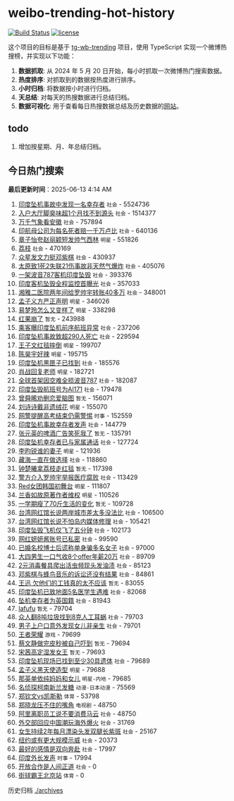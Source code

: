 # weibo-trending-hot-history

[![Build Status](https://github.com/lxw15337674/weibo-trending-hot-history/actions/workflows/nodejs.yml/badge.svg)](https://github.com/lxw15337674/weibo-trending-hot-history/actions)
[![license](https://img.shields.io/github/license/lxw15337674/weibo-trending-hot-history)](https://github.com/lxw15337674/weibo-trending-hot-history/blob/master/LICENSE)


这个项目的目标是基于 [tg-wb-trending](https://github.com/xiadd/tg-wb-trending) 项目，使用 TypeScript 实现一个微博热搜榜，并实现以下功能：

1. **数据抓取**: 从 2024 年 5 月 20 日开始，每小时抓取一次微博热门搜索数据。
2. **热度排序**: 对抓取到的数据按热度进行排序。
3. **小时归档**: 将数据按小时进行归档。
4. **天总结**: 对每天的热搜数据进行总结归档。
5. **数据可视化**: 用于查看每日热搜数据总结及历史数据的[网站](https://weibo-trending-hot-history.vercel.app/)。

## todo

1. 增加按星期、月、年总结归档。



## 今日热门搜索










































































































































































































































































































































































































































































































































































































































































































































































































































































































































































































































































































































































































































































































































































































































































































































































































































































































































































































































































































































































































































































































































































































































































































































































































































































































































































































































































































































































































































































































































































































































































































































































































































































































































































































































































































































































































































































































































































































































































































































































































































































































































































































































































































































































































































































































































































































































































































































































































































































































































































































































































































































































































































































































































































































































































































































































































































































































































































































































































































































































































































































































































































































































































































































































































































































































































































































































































































































































































































































































































































































































































































































































































































































































































































































































































































































































































































































































































































































































































































































































































































































































































































































































































































































































































































































































































































































































































































































































































































































































































































































































































































<!-- BEGIN -->

**最后更新时间**：2025-06-13 4:14 AM
1. [印度坠机事故中发现一名幸存者](https://m.weibo.cn/search?containerid=100103type%3D1%26t%3D10%26q%3D%23%E5%8D%B0%E5%BA%A6%E5%9D%A0%E6%9C%BA%E4%BA%8B%E6%95%85%E4%B8%AD%E5%8F%91%E7%8E%B0%E4%B8%80%E5%90%8D%E5%B9%B8%E5%AD%98%E8%80%85%23&stream_entry_id=31&isnewpage=1&extparam=seat%3D1%26realpos%3D1%26stream_entry_id%3D31%26lcate%3D5001%26filter_type%3Drealtimehot%26band_rank%3D1%26c_type%3D31%26pos%3D0%26flag%3D4%26cate%3D5001%26q%3D%2523%25E5%258D%25B0%25E5%25BA%25A6%25E5%259D%25A0%25E6%259C%25BA%25E4%25BA%258B%25E6%2595%2585%25E4%25B8%25AD%25E5%258F%2591%25E7%258E%25B0%25E4%25B8%2580%25E5%2590%258D%25E5%25B9%25B8%25E5%25AD%2598%25E8%2580%2585%2523%26dgr%3D0%26display_time%3D1749746157%26pre_seqid%3D17497461577770054806) `社会` - 5524736
2. [入户大厅脚臭味超1个月找不到源头](https://m.weibo.cn/search?containerid=100103type%3D1%26t%3D10%26q%3D%23%E5%85%A5%E6%88%B7%E5%A4%A7%E5%8E%85%E8%84%9A%E8%87%AD%E5%91%B3%E8%B6%851%E4%B8%AA%E6%9C%88%E6%89%BE%E4%B8%8D%E5%88%B0%E6%BA%90%E5%A4%B4%23&stream_entry_id=31&isnewpage=1&extparam=seat%3D1%26realpos%3D2%26stream_entry_id%3D31%26lcate%3D5001%26filter_type%3Drealtimehot%26band_rank%3D2%26c_type%3D31%26pos%3D1%26flag%3D1%26cate%3D5001%26q%3D%2523%25E5%2585%25A5%25E6%2588%25B7%25E5%25A4%25A7%25E5%258E%2585%25E8%2584%259A%25E8%2587%25AD%25E5%2591%25B3%25E8%25B6%25851%25E4%25B8%25AA%25E6%259C%2588%25E6%2589%25BE%25E4%25B8%258D%25E5%2588%25B0%25E6%25BA%2590%25E5%25A4%25B4%2523%26dgr%3D0%26display_time%3D1749746157%26pre_seqid%3D17497461577770054806) `社会` - 1514377
3. [万千气象看安徽](https://m.weibo.cn/search?containerid=100103type%3D1%26t%3D10%26q%3D%23%E4%B8%87%E5%8D%83%E6%B0%94%E8%B1%A1%E7%9C%8B%E5%AE%89%E5%BE%BD%23&stream_entry_id=31&isnewpage=1&extparam=seat%3D1%26realpos%3D3%26stream_entry_id%3D31%26lcate%3D5001%26filter_type%3Drealtimehot%26band_rank%3D3%26c_type%3D31%26pos%3D2%26flag%3D0%26cate%3D5001%26q%3D%2523%25E4%25B8%2587%25E5%258D%2583%25E6%25B0%2594%25E8%25B1%25A1%25E7%259C%258B%25E5%25AE%2589%25E5%25BE%25BD%2523%26dgr%3D0%26display_time%3D1749746157%26pre_seqid%3D17497461577770054806) `社会` - 757894
4. [印航母公司为每名死者赔一千万卢比](https://m.weibo.cn/search?containerid=100103type%3D1%26t%3D10%26q%3D%23%E5%8D%B0%E8%88%AA%E6%AF%8D%E5%85%AC%E5%8F%B8%E4%B8%BA%E6%AF%8F%E5%90%8D%E6%AD%BB%E8%80%85%E8%B5%94%E4%B8%80%E5%8D%83%E4%B8%87%E5%8D%A2%E6%AF%94%23&stream_entry_id=31&isnewpage=1&extparam=seat%3D1%26realpos%3D4%26stream_entry_id%3D31%26lcate%3D5001%26filter_type%3Drealtimehot%26band_rank%3D4%26c_type%3D31%26pos%3D4%26flag%3D1%26cate%3D5001%26q%3D%2523%25E5%258D%25B0%25E8%2588%25AA%25E6%25AF%258D%25E5%2585%25AC%25E5%258F%25B8%25E4%25B8%25BA%25E6%25AF%258F%25E5%2590%258D%25E6%25AD%25BB%25E8%2580%2585%25E8%25B5%2594%25E4%25B8%2580%25E5%258D%2583%25E4%25B8%2587%25E5%258D%25A2%25E6%25AF%2594%2523%26dgr%3D0%26display_time%3D1749746157%26pre_seqid%3D17497461577770054806) `社会` - 640136
5. [章子怡夸赵丽颖短发帅气西林](https://m.weibo.cn/search?containerid=100103type%3D1%26t%3D10%26q%3D%23%E7%AB%A0%E5%AD%90%E6%80%A1%E5%A4%B8%E8%B5%B5%E4%B8%BD%E9%A2%96%E7%9F%AD%E5%8F%91%E5%B8%85%E6%B0%94%E8%A5%BF%E6%9E%97%23&stream_entry_id=31&isnewpage=1&extparam=seat%3D1%26realpos%3D5%26stream_entry_id%3D31%26lcate%3D5001%26filter_type%3Drealtimehot%26band_rank%3D5%26c_type%3D31%26pos%3D5%26flag%3D1%26cate%3D5001%26q%3D%2523%25E7%25AB%25A0%25E5%25AD%2590%25E6%2580%25A1%25E5%25A4%25B8%25E8%25B5%25B5%25E4%25B8%25BD%25E9%25A2%2596%25E7%259F%25AD%25E5%258F%2591%25E5%25B8%2585%25E6%25B0%2594%25E8%25A5%25BF%25E6%259E%2597%2523%26dgr%3D0%26display_time%3D1749746157%26pre_seqid%3D17497461577770054806) `明星` - 551826
6. [荔枝](https://m.weibo.cn/search?containerid=100103type%3D1%26t%3D10%26q%3D%E8%8D%94%E6%9E%9D&stream_entry_id=31&isnewpage=1&extparam=seat%3D1%26realpos%3D6%26stream_entry_id%3D31%26lcate%3D5001%26filter_type%3Drealtimehot%26band_rank%3D6%26c_type%3D31%26pos%3D6%26flag%3D16%26cate%3D5001%26q%3D%25E8%258D%2594%25E6%259E%259D%26dgr%3D0%26display_time%3D1749746157%26pre_seqid%3D17497461577770054806) `社会` - 470169
7. [众星发文力挺邓紫棋](https://m.weibo.cn/search?containerid=100103type%3D1%26t%3D10%26q%3D%23%E4%BC%97%E6%98%9F%E5%8F%91%E6%96%87%E5%8A%9B%E6%8C%BA%E9%82%93%E7%B4%AB%E6%A3%8B%23&stream_entry_id=31&isnewpage=1&extparam=seat%3D1%26realpos%3D7%26stream_entry_id%3D31%26lcate%3D5001%26filter_type%3Drealtimehot%26band_rank%3D7%26c_type%3D31%26pos%3D7%26flag%3D16%26cate%3D5001%26q%3D%2523%25E4%25BC%2597%25E6%2598%259F%25E5%258F%2591%25E6%2596%2587%25E5%258A%259B%25E6%258C%25BA%25E9%2582%2593%25E7%25B4%25AB%25E6%25A3%258B%2523%26dgr%3D0%26display_time%3D1749746157%26pre_seqid%3D17497461577770054806) `社会` - 430937
8. [太原致1死2失联21伤事故非天然气爆炸](https://m.weibo.cn/search?containerid=100103type%3D1%26t%3D10%26q%3D%23%E5%A4%AA%E5%8E%9F%E8%87%B41%E6%AD%BB2%E5%A4%B1%E8%81%9421%E4%BC%A4%E4%BA%8B%E6%95%85%E9%9D%9E%E5%A4%A9%E7%84%B6%E6%B0%94%E7%88%86%E7%82%B8%23&stream_entry_id=31&isnewpage=1&extparam=seat%3D1%26realpos%3D8%26stream_entry_id%3D31%26lcate%3D5001%26filter_type%3Drealtimehot%26band_rank%3D8%26c_type%3D31%26pos%3D8%26flag%3D1%26cate%3D5001%26q%3D%2523%25E5%25A4%25AA%25E5%258E%259F%25E8%2587%25B41%25E6%25AD%25BB2%25E5%25A4%25B1%25E8%2581%259421%25E4%25BC%25A4%25E4%25BA%258B%25E6%2595%2585%25E9%259D%259E%25E5%25A4%25A9%25E7%2584%25B6%25E6%25B0%2594%25E7%2588%2586%25E7%2582%25B8%2523%26dgr%3D0%26display_time%3D1749746157%26pre_seqid%3D17497461577770054806) `社会` - 405076
9. [一架波音787客机印度坠毁](https://m.weibo.cn/search?containerid=100103type%3D1%26t%3D10%26q%3D%23%E4%B8%80%E6%9E%B6%E6%B3%A2%E9%9F%B3787%E5%AE%A2%E6%9C%BA%E5%8D%B0%E5%BA%A6%E5%9D%A0%E6%AF%81%23&stream_entry_id=31&isnewpage=1&extparam=seat%3D1%26realpos%3D9%26stream_entry_id%3D31%26lcate%3D5001%26filter_type%3Drealtimehot%26band_rank%3D9%26c_type%3D31%26pos%3D9%26flag%3D16%26cate%3D5001%26q%3D%2523%25E4%25B8%2580%25E6%259E%25B6%25E6%25B3%25A2%25E9%259F%25B3787%25E5%25AE%25A2%25E6%259C%25BA%25E5%258D%25B0%25E5%25BA%25A6%25E5%259D%25A0%25E6%25AF%2581%2523%26dgr%3D0%26display_time%3D1749746157%26pre_seqid%3D17497461577770054806) `社会` - 393376
10. [印度客机坠毁全程监控首曝光](https://m.weibo.cn/search?containerid=100103type%3D1%26t%3D10%26q%3D%23%E5%8D%B0%E5%BA%A6%E5%AE%A2%E6%9C%BA%E5%9D%A0%E6%AF%81%E5%85%A8%E7%A8%8B%E7%9B%91%E6%8E%A7%E9%A6%96%E6%9B%9D%E5%85%89%23&stream_entry_id=31&isnewpage=1&extparam=seat%3D1%26realpos%3D10%26stream_entry_id%3D31%26lcate%3D5001%26filter_type%3Drealtimehot%26band_rank%3D10%26c_type%3D31%26pos%3D10%26flag%3D1%26cate%3D5001%26q%3D%2523%25E5%258D%25B0%25E5%25BA%25A6%25E5%25AE%25A2%25E6%259C%25BA%25E5%259D%25A0%25E6%25AF%2581%25E5%2585%25A8%25E7%25A8%258B%25E7%259B%2591%25E6%258E%25A7%25E9%25A6%2596%25E6%259B%259D%25E5%2585%2589%2523%26dgr%3D0%26display_time%3D1749746157%26pre_seqid%3D17497461577770054806) `社会` - 357033
11. [湘雅二医院两年间给罗帅宇转账40多万](https://m.weibo.cn/search?containerid=100103type%3D1%26t%3D10%26q%3D%23%E6%B9%98%E9%9B%85%E4%BA%8C%E5%8C%BB%E9%99%A2%E4%B8%A4%E5%B9%B4%E9%97%B4%E7%BB%99%E7%BD%97%E5%B8%85%E5%AE%87%E8%BD%AC%E8%B4%A640%E5%A4%9A%E4%B8%87%23&stream_entry_id=31&isnewpage=1&extparam=seat%3D1%26realpos%3D11%26stream_entry_id%3D31%26lcate%3D5001%26filter_type%3Drealtimehot%26band_rank%3D11%26c_type%3D31%26pos%3D11%26flag%3D2%26cate%3D5001%26q%3D%2523%25E6%25B9%2598%25E9%259B%2585%25E4%25BA%258C%25E5%258C%25BB%25E9%2599%25A2%25E4%25B8%25A4%25E5%25B9%25B4%25E9%2597%25B4%25E7%25BB%2599%25E7%25BD%2597%25E5%25B8%2585%25E5%25AE%2587%25E8%25BD%25AC%25E8%25B4%25A640%25E5%25A4%259A%25E4%25B8%2587%2523%26dgr%3D0%26display_time%3D1749746157%26pre_seqid%3D17497461577770054806) `社会` - 348001
12. [孟子义方严正声明](https://m.weibo.cn/search?containerid=100103type%3D1%26t%3D10%26q%3D%23%E5%AD%9F%E5%AD%90%E4%B9%89%E6%96%B9%E4%B8%A5%E6%AD%A3%E5%A3%B0%E6%98%8E%23&stream_entry_id=31&isnewpage=1&extparam=seat%3D1%26realpos%3D12%26stream_entry_id%3D31%26lcate%3D5001%26filter_type%3Drealtimehot%26band_rank%3D12%26c_type%3D31%26pos%3D12%26flag%3D1%26cate%3D5001%26q%3D%2523%25E5%25AD%259F%25E5%25AD%2590%25E4%25B9%2589%25E6%2596%25B9%25E4%25B8%25A5%25E6%25AD%25A3%25E5%25A3%25B0%25E6%2598%258E%2523%26dgr%3D0%26display_time%3D1749746157%26pre_seqid%3D17497461577770054806) `明星` - 346026
13. [易梦玲怎么又变样了](https://m.weibo.cn/search?containerid=100103type%3D1%26t%3D10%26q%3D%23%E6%98%93%E6%A2%A6%E7%8E%B2%E6%80%8E%E4%B9%88%E5%8F%88%E5%8F%98%E6%A0%B7%E4%BA%86%23&stream_entry_id=31&isnewpage=1&extparam=seat%3D1%26realpos%3D13%26stream_entry_id%3D31%26lcate%3D5001%26filter_type%3Drealtimehot%26band_rank%3D13%26c_type%3D31%26pos%3D13%26flag%3D2%26cate%3D5001%26q%3D%2523%25E6%2598%2593%25E6%25A2%25A6%25E7%258E%25B2%25E6%2580%258E%25E4%25B9%2588%25E5%258F%2588%25E5%258F%2598%25E6%25A0%25B7%25E4%25BA%2586%2523%26dgr%3D0%26display_time%3D1749746157%26pre_seqid%3D17497461577770054806) `明星` - 338298
14. [红果崩了](https://m.weibo.cn/search?containerid=100103type%3D1%26t%3D10%26q%3D%E7%BA%A2%E6%9E%9C%E5%B4%A9%E4%BA%86&stream_entry_id=31&isnewpage=1&extparam=seat%3D1%26realpos%3D14%26stream_entry_id%3D31%26lcate%3D5001%26filter_type%3Drealtimehot%26band_rank%3D14%26c_type%3D31%26pos%3D14%26flag%3D0%26cate%3D5001%26q%3D%25E7%25BA%25A2%25E6%259E%259C%25E5%25B4%25A9%25E4%25BA%2586%26dgr%3D0%26display_time%3D1749746157%26pre_seqid%3D17497461577770054806) `暂无` - 243988
15. [乘客曝印度坠机前序航班异常](https://m.weibo.cn/search?containerid=100103type%3D1%26t%3D10%26q%3D%23%E4%B9%98%E5%AE%A2%E6%9B%9D%E5%8D%B0%E5%BA%A6%E5%9D%A0%E6%9C%BA%E5%89%8D%E5%BA%8F%E8%88%AA%E7%8F%AD%E5%BC%82%E5%B8%B8%23&stream_entry_id=31&isnewpage=1&extparam=seat%3D1%26realpos%3D15%26stream_entry_id%3D31%26lcate%3D5001%26filter_type%3Drealtimehot%26band_rank%3D15%26c_type%3D31%26pos%3D15%26flag%3D1%26cate%3D5001%26q%3D%2523%25E4%25B9%2598%25E5%25AE%25A2%25E6%259B%259D%25E5%258D%25B0%25E5%25BA%25A6%25E5%259D%25A0%25E6%259C%25BA%25E5%2589%258D%25E5%25BA%258F%25E8%2588%25AA%25E7%258F%25AD%25E5%25BC%2582%25E5%25B8%25B8%2523%26dgr%3D0%26display_time%3D1749746157%26pre_seqid%3D17497461577770054806) `社会` - 237206
16. [印度坠机事故致超290人死亡](https://m.weibo.cn/search?containerid=100103type%3D1%26t%3D10%26q%3D%23%E5%8D%B0%E5%BA%A6%E5%9D%A0%E6%9C%BA%E4%BA%8B%E6%95%85%E8%87%B4%E8%B6%85290%E4%BA%BA%E6%AD%BB%E4%BA%A1%23&stream_entry_id=31&isnewpage=1&extparam=seat%3D1%26realpos%3D16%26stream_entry_id%3D31%26lcate%3D5001%26filter_type%3Drealtimehot%26band_rank%3D16%26c_type%3D31%26pos%3D16%26flag%3D1%26cate%3D5001%26q%3D%2523%25E5%258D%25B0%25E5%25BA%25A6%25E5%259D%25A0%25E6%259C%25BA%25E4%25BA%258B%25E6%2595%2585%25E8%2587%25B4%25E8%25B6%2585290%25E4%25BA%25BA%25E6%25AD%25BB%25E4%25BA%25A1%2523%26dgr%3D0%26display_time%3D1749746157%26pre_seqid%3D17497461577770054806) `社会` - 229594
17. [王子文红毯摔倒](https://m.weibo.cn/search?containerid=100103type%3D1%26t%3D10%26q%3D%23%E7%8E%8B%E5%AD%90%E6%96%87%E7%BA%A2%E6%AF%AF%E6%91%94%E5%80%92%23&stream_entry_id=31&isnewpage=1&extparam=seat%3D1%26realpos%3D17%26stream_entry_id%3D31%26lcate%3D5001%26filter_type%3Drealtimehot%26band_rank%3D17%26c_type%3D31%26pos%3D17%26flag%3D2%26cate%3D5001%26q%3D%2523%25E7%258E%258B%25E5%25AD%2590%25E6%2596%2587%25E7%25BA%25A2%25E6%25AF%25AF%25E6%2591%2594%25E5%2580%2592%2523%26dgr%3D0%26display_time%3D1749746157%26pre_seqid%3D17497461577770054806) `明星` - 199707
18. [陈昊宇好辣](https://m.weibo.cn/search?containerid=100103type%3D1%26t%3D10%26q%3D%23%E9%99%88%E6%98%8A%E5%AE%87%E5%A5%BD%E8%BE%A3%23&stream_entry_id=31&isnewpage=1&extparam=seat%3D1%26realpos%3D18%26stream_entry_id%3D31%26lcate%3D5001%26filter_type%3Drealtimehot%26band_rank%3D18%26c_type%3D31%26pos%3D18%26flag%3D0%26cate%3D5001%26q%3D%2523%25E9%2599%2588%25E6%2598%258A%25E5%25AE%2587%25E5%25A5%25BD%25E8%25BE%25A3%2523%26dgr%3D0%26display_time%3D1749746157%26pre_seqid%3D17497461577770054806) `明星` - 195715
19. [印度坠机黑匣子已找到](https://m.weibo.cn/search?containerid=100103type%3D1%26t%3D10%26q%3D%23%E5%8D%B0%E5%BA%A6%E5%9D%A0%E6%9C%BA%E9%BB%91%E5%8C%A3%E5%AD%90%E5%B7%B2%E6%89%BE%E5%88%B0%23&stream_entry_id=31&isnewpage=1&extparam=seat%3D1%26dgr%3D0%26pos%3D9%26realpos%3D10%26lcate%3D5001%26filter_type%3Drealtimehot%26cate%3D5001%26c_type%3D31%26band_rank%3D10%26stream_entry_id%3D31%26flag%3D1%26q%3D%2523%25E5%258D%25B0%25E5%25BA%25A6%25E5%259D%25A0%25E6%259C%25BA%25E9%25BB%2591%25E5%258C%25A3%25E5%25AD%2590%25E5%25B7%25B2%25E6%2589%25BE%25E5%2588%25B0%2523%26display_time%3D1749749189%26pre_seqid%3D174974918958800579117) `社会` - 185576
20. [肖战回复老师](https://m.weibo.cn/search?containerid=100103type%3D1%26t%3D10%26q%3D%23%E8%82%96%E6%88%98%E5%9B%9E%E5%A4%8D%E8%80%81%E5%B8%88%23&stream_entry_id=31&isnewpage=1&extparam=seat%3D1%26realpos%3D19%26stream_entry_id%3D31%26lcate%3D5001%26filter_type%3Drealtimehot%26band_rank%3D19%26c_type%3D31%26pos%3D19%26flag%3D0%26cate%3D5001%26q%3D%2523%25E8%2582%2596%25E6%2588%2598%25E5%259B%259E%25E5%25A4%258D%25E8%2580%2581%25E5%25B8%2588%2523%26dgr%3D0%26display_time%3D1749746157%26pre_seqid%3D17497461577770054806) `明星` - 182721
21. [全球首架因空难全损波音787](https://m.weibo.cn/search?containerid=100103type%3D1%26t%3D10%26q%3D%23%E5%85%A8%E7%90%83%E9%A6%96%E6%9E%B6%E5%9B%A0%E7%A9%BA%E9%9A%BE%E5%85%A8%E6%8D%9F%E6%B3%A2%E9%9F%B3787%23&stream_entry_id=31&isnewpage=1&extparam=seat%3D1%26realpos%3D20%26stream_entry_id%3D31%26lcate%3D5001%26filter_type%3Drealtimehot%26band_rank%3D20%26c_type%3D31%26pos%3D20%26flag%3D0%26cate%3D5001%26q%3D%2523%25E5%2585%25A8%25E7%2590%2583%25E9%25A6%2596%25E6%259E%25B6%25E5%259B%25A0%25E7%25A9%25BA%25E9%259A%25BE%25E5%2585%25A8%25E6%258D%259F%25E6%25B3%25A2%25E9%259F%25B3787%2523%26dgr%3D0%26display_time%3D1749746157%26pre_seqid%3D17497461577770054806) `社会` - 182087
22. [印度坠毁航班号为AI171](https://m.weibo.cn/search?containerid=100103type%3D1%26t%3D10%26q%3D%23%E5%8D%B0%E5%BA%A6%E5%9D%A0%E6%AF%81%E8%88%AA%E7%8F%AD%E5%8F%B7%E4%B8%BAAI171%23&stream_entry_id=31&isnewpage=1&extparam=seat%3D1%26realpos%3D21%26stream_entry_id%3D31%26lcate%3D5001%26filter_type%3Drealtimehot%26band_rank%3D21%26c_type%3D31%26pos%3D21%26flag%3D0%26cate%3D5001%26q%3D%2523%25E5%258D%25B0%25E5%25BA%25A6%25E5%259D%25A0%25E6%25AF%2581%25E8%2588%25AA%25E7%258F%25AD%25E5%258F%25B7%25E4%25B8%25BAAI171%2523%26dgr%3D0%26display_time%3D1749746157%26pre_seqid%3D17497461577770054806) `社会` - 179478
23. [曾舜晞劝删恋爱脑图](https://m.weibo.cn/search?containerid=100103type%3D1%26t%3D10%26q%3D%E6%9B%BE%E8%88%9C%E6%99%9E%E5%8A%9D%E5%88%A0%E6%81%8B%E7%88%B1%E8%84%91%E5%9B%BE&stream_entry_id=31&isnewpage=1&extparam=seat%3D1%26realpos%3D22%26stream_entry_id%3D31%26lcate%3D5001%26filter_type%3Drealtimehot%26band_rank%3D22%26c_type%3D31%26pos%3D22%26flag%3D0%26cate%3D5001%26q%3D%25E6%259B%25BE%25E8%2588%259C%25E6%2599%259E%25E5%258A%259D%25E5%2588%25A0%25E6%2581%258B%25E7%2588%25B1%25E8%2584%2591%25E5%259B%25BE%26dgr%3D0%26display_time%3D1749746157%26pre_seqid%3D17497461577770054806) `暂无` - 156071
24. [刘诗诗戴非遗绒花](https://m.weibo.cn/search?containerid=100103type%3D1%26t%3D10%26q%3D%23%E5%88%98%E8%AF%97%E8%AF%97%E6%88%B4%E9%9D%9E%E9%81%97%E7%BB%92%E8%8A%B1%23&stream_entry_id=31&isnewpage=1&extparam=seat%3D1%26realpos%3D23%26stream_entry_id%3D31%26lcate%3D5001%26filter_type%3Drealtimehot%26band_rank%3D23%26c_type%3D31%26pos%3D23%26flag%3D1%26cate%3D5001%26q%3D%2523%25E5%2588%2598%25E8%25AF%2597%25E8%25AF%2597%25E6%2588%25B4%25E9%259D%259E%25E9%2581%2597%25E7%25BB%2592%25E8%258A%25B1%2523%26dgr%3D0%26display_time%3D1749746157%26pre_seqid%3D17497461577770054806) `明星` - 155070
25. [网警提醒高考结束仍需警惕](https://m.weibo.cn/search?containerid=100103type%3D1%26t%3D10%26q%3D%23%E7%BD%91%E8%AD%A6%E6%8F%90%E9%86%92%E9%AB%98%E8%80%83%E7%BB%93%E6%9D%9F%E4%BB%8D%E9%9C%80%E8%AD%A6%E6%83%95%23&stream_entry_id=31&isnewpage=1&extparam=seat%3D1%26flag%3D0%26cate%3D5001%26stream_entry_id%3D31%26lcate%3D5001%26pos%3D2%26q%3D%2523%25E7%25BD%2591%25E8%25AD%25A6%25E6%258F%2590%25E9%2586%2592%25E9%25AB%2598%25E8%2580%2583%25E7%25BB%2593%25E6%259D%259F%25E4%25BB%258D%25E9%259C%2580%25E8%25AD%25A6%25E6%2583%2595%2523%26band_rank%3D3%26dgr%3D0%26realpos%3D3%26c_type%3D31%26filter_type%3Drealtimehot%26display_time%3D1749759247%26pre_seqid%3D17497592470190054725) `时事` - 152559
26. [印度坠机事故幸存者发声](https://m.weibo.cn/search?containerid=100103type%3D1%26t%3D10%26q%3D%23%E5%8D%B0%E5%BA%A6%E5%9D%A0%E6%9C%BA%E4%BA%8B%E6%95%85%E5%B9%B8%E5%AD%98%E8%80%85%E5%8F%91%E5%A3%B0%23&stream_entry_id=31&isnewpage=1&extparam=seat%3D1%26flag%3D2%26cate%3D5001%26stream_entry_id%3D31%26lcate%3D5001%26pos%3D4%26q%3D%2523%25E5%258D%25B0%25E5%25BA%25A6%25E5%259D%25A0%25E6%259C%25BA%25E4%25BA%258B%25E6%2595%2585%25E5%25B9%25B8%25E5%25AD%2598%25E8%2580%2585%25E5%258F%2591%25E5%25A3%25B0%2523%26band_rank%3D4%26dgr%3D0%26realpos%3D4%26c_type%3D31%26filter_type%3Drealtimehot%26display_time%3D1749759247%26pre_seqid%3D17497592470190054725) `社会` - 144779
27. [张元英的啤酒广告笑死我了](https://m.weibo.cn/search?containerid=100103type%3D1%26t%3D10%26q%3D%E5%BC%A0%E5%85%83%E8%8B%B1%E7%9A%84%E5%95%A4%E9%85%92%E5%B9%BF%E5%91%8A%E7%AC%91%E6%AD%BB%E6%88%91%E4%BA%86&stream_entry_id=31&isnewpage=1&extparam=seat%3D1%26realpos%3D24%26stream_entry_id%3D31%26lcate%3D5001%26filter_type%3Drealtimehot%26band_rank%3D24%26c_type%3D31%26pos%3D24%26flag%3D1%26cate%3D5001%26q%3D%25E5%25BC%25A0%25E5%2585%2583%25E8%258B%25B1%25E7%259A%2584%25E5%2595%25A4%25E9%2585%2592%25E5%25B9%25BF%25E5%2591%258A%25E7%25AC%2591%25E6%25AD%25BB%25E6%2588%2591%25E4%25BA%2586%26dgr%3D0%26display_time%3D1749746157%26pre_seqid%3D17497461577770054806) `暂无` - 135791
28. [印度坠机幸存者已与家属通话](https://m.weibo.cn/search?containerid=100103type%3D1%26t%3D10%26q%3D%23%E5%8D%B0%E5%BA%A6%E5%9D%A0%E6%9C%BA%E5%B9%B8%E5%AD%98%E8%80%85%E5%B7%B2%E4%B8%8E%E5%AE%B6%E5%B1%9E%E9%80%9A%E8%AF%9D%23&stream_entry_id=31&isnewpage=1&extparam=seat%3D1%26realpos%3D25%26stream_entry_id%3D31%26lcate%3D5001%26filter_type%3Drealtimehot%26band_rank%3D25%26c_type%3D31%26pos%3D25%26flag%3D1%26cate%3D5001%26q%3D%2523%25E5%258D%25B0%25E5%25BA%25A6%25E5%259D%25A0%25E6%259C%25BA%25E5%25B9%25B8%25E5%25AD%2598%25E8%2580%2585%25E5%25B7%25B2%25E4%25B8%258E%25E5%25AE%25B6%25E5%25B1%259E%25E9%2580%259A%25E8%25AF%259D%2523%26dgr%3D0%26display_time%3D1749746157%26pre_seqid%3D17497461577770054806) `社会` - 127724
29. [李昀锐谁的妻子](https://m.weibo.cn/search?containerid=100103type%3D1%26t%3D10%26q%3D%23%E6%9D%8E%E6%98%80%E9%94%90%E8%B0%81%E7%9A%84%E5%A6%BB%E5%AD%90%23&stream_entry_id=31&isnewpage=1&extparam=seat%3D1%26realpos%3D35%26stream_entry_id%3D31%26lcate%3D5001%26filter_type%3Drealtimehot%26band_rank%3D35%26c_type%3D31%26pos%3D35%26flag%3D1%26cate%3D5001%26q%3D%2523%25E6%259D%258E%25E6%2598%2580%25E9%2594%2590%25E8%25B0%2581%25E7%259A%2584%25E5%25A6%25BB%25E5%25AD%2590%2523%26dgr%3D0%26display_time%3D1749746157%26pre_seqid%3D17497461577770054806) `明星` - 121936
30. [藏海一直在做选择](https://m.weibo.cn/search?containerid=100103type%3D1%26t%3D10%26q%3D%23%E8%97%8F%E6%B5%B7%E4%B8%80%E7%9B%B4%E5%9C%A8%E5%81%9A%E9%80%89%E6%8B%A9%23&stream_entry_id=31&isnewpage=1&extparam=seat%3D1%26realpos%3D26%26stream_entry_id%3D31%26lcate%3D5001%26filter_type%3Drealtimehot%26band_rank%3D26%26c_type%3D31%26pos%3D26%26flag%3D0%26cate%3D5001%26q%3D%2523%25E8%2597%258F%25E6%25B5%25B7%25E4%25B8%2580%25E7%259B%25B4%25E5%259C%25A8%25E5%2581%259A%25E9%2580%2589%25E6%258B%25A9%2523%26dgr%3D0%26display_time%3D1749746157%26pre_seqid%3D17497461577770054806) `社会` - 118860
31. [钟楚曦拿荔枝走红毯](https://m.weibo.cn/search?containerid=100103type%3D1%26t%3D10%26q%3D%23%E9%92%9F%E6%A5%9A%E6%9B%A6%E6%8B%BF%E8%8D%94%E6%9E%9D%E8%B5%B0%E7%BA%A2%E6%AF%AF%23&stream_entry_id=31&isnewpage=1&extparam=seat%3D1%26realpos%3D27%26stream_entry_id%3D31%26lcate%3D5001%26filter_type%3Drealtimehot%26band_rank%3D27%26c_type%3D31%26pos%3D27%26flag%3D1%26cate%3D5001%26q%3D%2523%25E9%2592%259F%25E6%25A5%259A%25E6%259B%25A6%25E6%258B%25BF%25E8%258D%2594%25E6%259E%259D%25E8%25B5%25B0%25E7%25BA%25A2%25E6%25AF%25AF%2523%26dgr%3D0%26display_time%3D1749746157%26pre_seqid%3D17497461577770054806) `暂无` - 117398
32. [警方介入罗帅宇举报医疗腐败](https://m.weibo.cn/search?containerid=100103type%3D1%26t%3D10%26q%3D%23%E8%AD%A6%E6%96%B9%E4%BB%8B%E5%85%A5%E7%BD%97%E5%B8%85%E5%AE%87%E4%B8%BE%E6%8A%A5%E5%8C%BB%E7%96%97%E8%85%90%E8%B4%A5%23&stream_entry_id=31&isnewpage=1&extparam=seat%3D1%26realpos%3D28%26stream_entry_id%3D31%26lcate%3D5001%26filter_type%3Drealtimehot%26band_rank%3D28%26c_type%3D31%26pos%3D28%26flag%3D0%26cate%3D5001%26q%3D%2523%25E8%25AD%25A6%25E6%2596%25B9%25E4%25BB%258B%25E5%2585%25A5%25E7%25BD%2597%25E5%25B8%2585%25E5%25AE%2587%25E4%25B8%25BE%25E6%258A%25A5%25E5%258C%25BB%25E7%2596%2597%25E8%2585%2590%25E8%25B4%25A5%2523%26dgr%3D0%26display_time%3D1749746157%26pre_seqid%3D17497461577770054806) `社会` - 113429
33. [Red女团韩国初舞台](https://m.weibo.cn/search?containerid=100103type%3D1%26t%3D10%26q%3D%23Red%E5%A5%B3%E5%9B%A2%E9%9F%A9%E5%9B%BD%E5%88%9D%E8%88%9E%E5%8F%B0%23&stream_entry_id=31&isnewpage=1&extparam=seat%3D1%26realpos%3D29%26stream_entry_id%3D31%26lcate%3D5001%26filter_type%3Drealtimehot%26band_rank%3D29%26c_type%3D31%26pos%3D29%26flag%3D1%26cate%3D5001%26q%3D%2523Red%25E5%25A5%25B3%25E5%259B%25A2%25E9%259F%25A9%25E5%259B%25BD%25E5%2588%259D%25E8%2588%259E%25E5%258F%25B0%2523%26dgr%3D0%26display_time%3D1749746157%26pre_seqid%3D17497461577770054806) `明星` - 111807
34. [兰香如故原著作者维权](https://m.weibo.cn/search?containerid=100103type%3D1%26t%3D10%26q%3D%23%E5%85%B0%E9%A6%99%E5%A6%82%E6%95%85%E5%8E%9F%E8%91%97%E4%BD%9C%E8%80%85%E7%BB%B4%E6%9D%83%23&stream_entry_id=31&isnewpage=1&extparam=seat%3D1%26dgr%3D0%26pos%3D17%26realpos%3D18%26lcate%3D5001%26filter_type%3Drealtimehot%26cate%3D5001%26c_type%3D31%26band_rank%3D18%26stream_entry_id%3D31%26flag%3D1%26q%3D%2523%25E5%2585%25B0%25E9%25A6%2599%25E5%25A6%2582%25E6%2595%2585%25E5%258E%259F%25E8%2591%2597%25E4%25BD%259C%25E8%2580%2585%25E7%25BB%25B4%25E6%259D%2583%2523%26display_time%3D1749749189%26pre_seqid%3D174974918958800579117) `明星` - 110526
35. [一学期瘦了70斤生活的变化](https://m.weibo.cn/search?containerid=100103type%3D1%26t%3D10%26q%3D%E4%B8%80%E5%AD%A6%E6%9C%9F%E7%98%A6%E4%BA%8670%E6%96%A4%E7%94%9F%E6%B4%BB%E7%9A%84%E5%8F%98%E5%8C%96&stream_entry_id=31&isnewpage=1&extparam=seat%3D1%26realpos%3D30%26stream_entry_id%3D31%26lcate%3D5001%26filter_type%3Drealtimehot%26band_rank%3D30%26c_type%3D31%26pos%3D30%26flag%3D0%26cate%3D5001%26q%3D%25E4%25B8%2580%25E5%25AD%25A6%25E6%259C%259F%25E7%2598%25A6%25E4%25BA%258670%25E6%2596%25A4%25E7%2594%259F%25E6%25B4%25BB%25E7%259A%2584%25E5%258F%2598%25E5%258C%2596%26dgr%3D0%26display_time%3D1749746157%26pre_seqid%3D17497461577770054806) `暂无` - 109728
36. [台湾网红馆长说两岸城市差太多没法比](https://m.weibo.cn/search?containerid=100103type%3D1%26t%3D10%26q%3D%23%E5%8F%B0%E6%B9%BE%E7%BD%91%E7%BA%A2%E9%A6%86%E9%95%BF%E8%AF%B4%E4%B8%A4%E5%B2%B8%E5%9F%8E%E5%B8%82%E5%B7%AE%E5%A4%AA%E5%A4%9A%E6%B2%A1%E6%B3%95%E6%AF%94%23&stream_entry_id=31&isnewpage=1&extparam=seat%3D1%26realpos%3D31%26stream_entry_id%3D31%26lcate%3D5001%26filter_type%3Drealtimehot%26band_rank%3D31%26c_type%3D31%26pos%3D31%26flag%3D0%26cate%3D5001%26q%3D%2523%25E5%258F%25B0%25E6%25B9%25BE%25E7%25BD%2591%25E7%25BA%25A2%25E9%25A6%2586%25E9%2595%25BF%25E8%25AF%25B4%25E4%25B8%25A4%25E5%25B2%25B8%25E5%259F%258E%25E5%25B8%2582%25E5%25B7%25AE%25E5%25A4%25AA%25E5%25A4%259A%25E6%25B2%25A1%25E6%25B3%2595%25E6%25AF%2594%2523%26dgr%3D0%26display_time%3D1749746157%26pre_seqid%3D17497461577770054806) `社会` - 106500
37. [台湾网红馆长说不怕岛内媒体修理](https://m.weibo.cn/search?containerid=100103type%3D1%26t%3D10%26q%3D%E5%8F%B0%E6%B9%BE%E7%BD%91%E7%BA%A2%E9%A6%86%E9%95%BF%E8%AF%B4%E4%B8%8D%E6%80%95%E5%B2%9B%E5%86%85%E5%AA%92%E4%BD%93%E4%BF%AE%E7%90%86&stream_entry_id=31&isnewpage=1&extparam=seat%3D1%26realpos%3D32%26stream_entry_id%3D31%26lcate%3D5001%26filter_type%3Drealtimehot%26band_rank%3D32%26c_type%3D31%26pos%3D32%26flag%3D0%26cate%3D5001%26q%3D%25E5%258F%25B0%25E6%25B9%25BE%25E7%25BD%2591%25E7%25BA%25A2%25E9%25A6%2586%25E9%2595%25BF%25E8%25AF%25B4%25E4%25B8%258D%25E6%2580%2595%25E5%25B2%259B%25E5%2586%2585%25E5%25AA%2592%25E4%25BD%2593%25E4%25BF%25AE%25E7%2590%2586%26dgr%3D0%26display_time%3D1749746157%26pre_seqid%3D17497461577770054806) `社会` - 105421
38. [印度坠毁飞机仅飞了五分钟](https://m.weibo.cn/search?containerid=100103type%3D1%26t%3D10%26q%3D%23%E5%8D%B0%E5%BA%A6%E5%9D%A0%E6%AF%81%E9%A3%9E%E6%9C%BA%E4%BB%85%E9%A3%9E%E4%BA%86%E4%BA%94%E5%88%86%E9%92%9F%23&stream_entry_id=31&isnewpage=1&extparam=seat%3D1%26realpos%3D33%26stream_entry_id%3D31%26lcate%3D5001%26filter_type%3Drealtimehot%26band_rank%3D33%26c_type%3D31%26pos%3D33%26flag%3D0%26cate%3D5001%26q%3D%2523%25E5%258D%25B0%25E5%25BA%25A6%25E5%259D%25A0%25E6%25AF%2581%25E9%25A3%259E%25E6%259C%25BA%25E4%25BB%2585%25E9%25A3%259E%25E4%25BA%2586%25E4%25BA%2594%25E5%2588%2586%25E9%2592%259F%2523%26dgr%3D0%26display_time%3D1749746157%26pre_seqid%3D17497461577770054806) `社会` - 102173
39. [网红妍妍酱账号已私密](https://m.weibo.cn/search?containerid=100103type%3D1%26t%3D10%26q%3D%23%E7%BD%91%E7%BA%A2%E5%A6%8D%E5%A6%8D%E9%85%B1%E8%B4%A6%E5%8F%B7%E5%B7%B2%E7%A7%81%E5%AF%86%23&stream_entry_id=31&isnewpage=1&extparam=seat%3D1%26dgr%3D0%26pos%3D19%26realpos%3D20%26lcate%3D5001%26filter_type%3Drealtimehot%26cate%3D5001%26c_type%3D31%26band_rank%3D20%26stream_entry_id%3D31%26flag%3D1%26q%3D%2523%25E7%25BD%2591%25E7%25BA%25A2%25E5%25A6%258D%25E5%25A6%258D%25E9%2585%25B1%25E8%25B4%25A6%25E5%258F%25B7%25E5%25B7%25B2%25E7%25A7%2581%25E5%25AF%2586%2523%26display_time%3D1749749189%26pre_seqid%3D174974918958800579117) `社会` - 99590
40. [已婚名校博士后谎称单身骗多名女子](https://m.weibo.cn/search?containerid=100103type%3D1%26t%3D10%26q%3D%23%E5%B7%B2%E5%A9%9A%E5%90%8D%E6%A0%A1%E5%8D%9A%E5%A3%AB%E5%90%8E%E8%B0%8E%E7%A7%B0%E5%8D%95%E8%BA%AB%E9%AA%97%E5%A4%9A%E5%90%8D%E5%A5%B3%E5%AD%90%23&stream_entry_id=31&isnewpage=1&extparam=seat%3D1%26realpos%3D34%26stream_entry_id%3D31%26lcate%3D5001%26filter_type%3Drealtimehot%26band_rank%3D34%26c_type%3D31%26pos%3D34%26flag%3D0%26cate%3D5001%26q%3D%2523%25E5%25B7%25B2%25E5%25A9%259A%25E5%2590%258D%25E6%25A0%25A1%25E5%258D%259A%25E5%25A3%25AB%25E5%2590%258E%25E8%25B0%258E%25E7%25A7%25B0%25E5%258D%2595%25E8%25BA%25AB%25E9%25AA%2597%25E5%25A4%259A%25E5%2590%258D%25E5%25A5%25B3%25E5%25AD%2590%2523%26dgr%3D0%26display_time%3D1749746157%26pre_seqid%3D17497461577770054806) `社会` - 97000
41. [大四男生一口气收8个offer年薪20万](https://m.weibo.cn/search?containerid=100103type%3D1%26t%3D10%26q%3D%23%E5%A4%A7%E5%9B%9B%E7%94%B7%E7%94%9F%E4%B8%80%E5%8F%A3%E6%B0%94%E6%94%B68%E4%B8%AAoffer%E5%B9%B4%E8%96%AA20%E4%B8%87%23&stream_entry_id=31&isnewpage=1&extparam=seat%3D1%26realpos%3D36%26stream_entry_id%3D31%26lcate%3D5001%26filter_type%3Drealtimehot%26band_rank%3D36%26c_type%3D31%26pos%3D36%26flag%3D0%26cate%3D5001%26q%3D%2523%25E5%25A4%25A7%25E5%259B%259B%25E7%2594%25B7%25E7%2594%259F%25E4%25B8%2580%25E5%258F%25A3%25E6%25B0%2594%25E6%2594%25B68%25E4%25B8%25AAoffer%25E5%25B9%25B4%25E8%2596%25AA20%25E4%25B8%2587%2523%26dgr%3D0%26display_time%3D1749746157%26pre_seqid%3D17497461577770054806) `社会` - 89709
42. [2元消毒餐具爬出活虫频现头发油渍](https://m.weibo.cn/search?containerid=100103type%3D1%26t%3D10%26q%3D%232%E5%85%83%E6%B6%88%E6%AF%92%E9%A4%90%E5%85%B7%E7%88%AC%E5%87%BA%E6%B4%BB%E8%99%AB%E9%A2%91%E7%8E%B0%E5%A4%B4%E5%8F%91%E6%B2%B9%E6%B8%8D%23&stream_entry_id=31&isnewpage=1&extparam=seat%3D1%26realpos%3D37%26stream_entry_id%3D31%26lcate%3D5001%26filter_type%3Drealtimehot%26band_rank%3D37%26c_type%3D31%26pos%3D37%26flag%3D1%26cate%3D5001%26q%3D%25232%25E5%2585%2583%25E6%25B6%2588%25E6%25AF%2592%25E9%25A4%2590%25E5%2585%25B7%25E7%2588%25AC%25E5%2587%25BA%25E6%25B4%25BB%25E8%2599%25AB%25E9%25A2%2591%25E7%258E%25B0%25E5%25A4%25B4%25E5%258F%2591%25E6%25B2%25B9%25E6%25B8%258D%2523%26dgr%3D0%26display_time%3D1749746157%26pre_seqid%3D17497461577770054806) `社会` - 85123
43. [邓紫棋与蜂鸟音乐的诉讼还没有结果](https://m.weibo.cn/search?containerid=100103type%3D1%26t%3D10%26q%3D%23%E9%82%93%E7%B4%AB%E6%A3%8B%E4%B8%8E%E8%9C%82%E9%B8%9F%E9%9F%B3%E4%B9%90%E7%9A%84%E8%AF%89%E8%AE%BC%E8%BF%98%E6%B2%A1%E6%9C%89%E7%BB%93%E6%9E%9C%23&stream_entry_id=31&isnewpage=1&extparam=seat%3D1%26realpos%3D38%26stream_entry_id%3D31%26lcate%3D5001%26filter_type%3Drealtimehot%26band_rank%3D38%26c_type%3D31%26pos%3D38%26flag%3D1%26cate%3D5001%26q%3D%2523%25E9%2582%2593%25E7%25B4%25AB%25E6%25A3%258B%25E4%25B8%258E%25E8%259C%2582%25E9%25B8%259F%25E9%259F%25B3%25E4%25B9%2590%25E7%259A%2584%25E8%25AF%2589%25E8%25AE%25BC%25E8%25BF%2598%25E6%25B2%25A1%25E6%259C%2589%25E7%25BB%2593%25E6%259E%259C%2523%26dgr%3D0%26display_time%3D1749746157%26pre_seqid%3D17497461577770054806) `社会` - 84861
44. [王迅 欠他们的工钱真的太不应该](https://m.weibo.cn/search?containerid=100103type%3D1%26t%3D10%26q%3D%E7%8E%8B%E8%BF%85+%E6%AC%A0%E4%BB%96%E4%BB%AC%E7%9A%84%E5%B7%A5%E9%92%B1%E7%9C%9F%E7%9A%84%E5%A4%AA%E4%B8%8D%E5%BA%94%E8%AF%A5&stream_entry_id=31&isnewpage=1&extparam=seat%3D1%26realpos%3D39%26stream_entry_id%3D31%26lcate%3D5001%26filter_type%3Drealtimehot%26band_rank%3D39%26c_type%3D31%26pos%3D39%26flag%3D0%26cate%3D5001%26q%3D%25E7%258E%258B%25E8%25BF%2585%2520%25E6%25AC%25A0%25E4%25BB%2596%25E4%25BB%25AC%25E7%259A%2584%25E5%25B7%25A5%25E9%2592%25B1%25E7%259C%259F%25E7%259A%2584%25E5%25A4%25AA%25E4%25B8%258D%25E5%25BA%2594%25E8%25AF%25A5%26dgr%3D0%26display_time%3D1749746157%26pre_seqid%3D17497461577770054806) `暂无` - 83055
45. [印度坠机已致地面5名医学生遇难](https://m.weibo.cn/search?containerid=100103type%3D1%26t%3D10%26q%3D%23%E5%8D%B0%E5%BA%A6%E5%9D%A0%E6%9C%BA%E5%B7%B2%E8%87%B4%E5%9C%B0%E9%9D%A25%E5%90%8D%E5%8C%BB%E5%AD%A6%E7%94%9F%E9%81%87%E9%9A%BE%23&stream_entry_id=31&isnewpage=1&extparam=seat%3D1%26realpos%3D40%26stream_entry_id%3D31%26lcate%3D5001%26filter_type%3Drealtimehot%26band_rank%3D40%26c_type%3D31%26pos%3D40%26flag%3D0%26cate%3D5001%26q%3D%2523%25E5%258D%25B0%25E5%25BA%25A6%25E5%259D%25A0%25E6%259C%25BA%25E5%25B7%25B2%25E8%2587%25B4%25E5%259C%25B0%25E9%259D%25A25%25E5%2590%258D%25E5%258C%25BB%25E5%25AD%25A6%25E7%2594%259F%25E9%2581%2587%25E9%259A%25BE%2523%26dgr%3D0%26display_time%3D1749746157%26pre_seqid%3D17497461577770054806) `社会` - 82068
46. [坠机幸存者为英国籍](https://m.weibo.cn/search?containerid=100103type%3D1%26t%3D10%26q%3D%23%E5%9D%A0%E6%9C%BA%E5%B9%B8%E5%AD%98%E8%80%85%E4%B8%BA%E8%8B%B1%E5%9B%BD%E7%B1%8D%23&stream_entry_id=31&isnewpage=1&extparam=seat%3D1%26realpos%3D41%26stream_entry_id%3D31%26lcate%3D5001%26filter_type%3Drealtimehot%26band_rank%3D41%26c_type%3D31%26pos%3D41%26flag%3D1%26cate%3D5001%26q%3D%2523%25E5%259D%25A0%25E6%259C%25BA%25E5%25B9%25B8%25E5%25AD%2598%25E8%2580%2585%25E4%25B8%25BA%25E8%258B%25B1%25E5%259B%25BD%25E7%25B1%258D%2523%26dgr%3D0%26display_time%3D1749746157%26pre_seqid%3D17497461577770054806) `社会` - 81943
47. [lafufu](https://m.weibo.cn/search?containerid=100103type%3D1%26t%3D10%26q%3Dlafufu&stream_entry_id=31&isnewpage=1&extparam=seat%3D1%26realpos%3D42%26stream_entry_id%3D31%26lcate%3D5001%26filter_type%3Drealtimehot%26band_rank%3D42%26c_type%3D31%26pos%3D42%26flag%3D0%26cate%3D5001%26q%3Dlafufu%26dgr%3D0%26display_time%3D1749746157%26pre_seqid%3D17497461577770054806) `暂无` - 79704
48. [众人翻8吨垃圾找到8克人工耳蜗](https://m.weibo.cn/search?containerid=100103type%3D1%26t%3D10%26q%3D%23%E4%BC%97%E4%BA%BA%E7%BF%BB8%E5%90%A8%E5%9E%83%E5%9C%BE%E6%89%BE%E5%88%B08%E5%85%8B%E4%BA%BA%E5%B7%A5%E8%80%B3%E8%9C%97%23&stream_entry_id=31&isnewpage=1&extparam=seat%3D1%26realpos%3D43%26stream_entry_id%3D31%26lcate%3D5001%26filter_type%3Drealtimehot%26band_rank%3D43%26c_type%3D31%26pos%3D43%26flag%3D1%26cate%3D5001%26q%3D%2523%25E4%25BC%2597%25E4%25BA%25BA%25E7%25BF%25BB8%25E5%2590%25A8%25E5%259E%2583%25E5%259C%25BE%25E6%2589%25BE%25E5%2588%25B08%25E5%2585%258B%25E4%25BA%25BA%25E5%25B7%25A5%25E8%2580%25B3%25E8%259C%2597%2523%26dgr%3D0%26display_time%3D1749746157%26pre_seqid%3D17497461577770054806) `社会` - 79703
49. [男子上户口意外发现女儿非亲生](https://m.weibo.cn/search?containerid=100103type%3D1%26t%3D10%26q%3D%23%E7%94%B7%E5%AD%90%E4%B8%8A%E6%88%B7%E5%8F%A3%E6%84%8F%E5%A4%96%E5%8F%91%E7%8E%B0%E5%A5%B3%E5%84%BF%E9%9D%9E%E4%BA%B2%E7%94%9F%23&stream_entry_id=31&isnewpage=1&extparam=seat%3D1%26realpos%3D44%26stream_entry_id%3D31%26lcate%3D5001%26filter_type%3Drealtimehot%26band_rank%3D44%26c_type%3D31%26pos%3D44%26flag%3D0%26cate%3D5001%26q%3D%2523%25E7%2594%25B7%25E5%25AD%2590%25E4%25B8%258A%25E6%2588%25B7%25E5%258F%25A3%25E6%2584%258F%25E5%25A4%2596%25E5%258F%2591%25E7%258E%25B0%25E5%25A5%25B3%25E5%2584%25BF%25E9%259D%259E%25E4%25BA%25B2%25E7%2594%259F%2523%26dgr%3D0%26display_time%3D1749746157%26pre_seqid%3D17497461577770054806) `社会` - 79701
50. [王者荣耀](https://m.weibo.cn/search?containerid=100103type%3D1%26t%3D10%26q%3D%E7%8E%8B%E8%80%85%E8%8D%A3%E8%80%80&stream_entry_id=31&isnewpage=1&extparam=seat%3D1%26realpos%3D45%26stream_entry_id%3D31%26lcate%3D5001%26filter_type%3Drealtimehot%26band_rank%3D45%26c_type%3D31%26pos%3D45%26flag%3D0%26cate%3D5001%26q%3D%25E7%258E%258B%25E8%2580%2585%25E8%258D%25A3%25E8%2580%2580%26dgr%3D0%26display_time%3D1749746157%26pre_seqid%3D17497461577770054806) `游戏` - 79699
51. [蔡文静做完皮秒被自己吓到](https://m.weibo.cn/search?containerid=100103type%3D1%26t%3D10%26q%3D%E8%94%A1%E6%96%87%E9%9D%99%E5%81%9A%E5%AE%8C%E7%9A%AE%E7%A7%92%E8%A2%AB%E8%87%AA%E5%B7%B1%E5%90%93%E5%88%B0&stream_entry_id=31&isnewpage=1&extparam=seat%3D1%26realpos%3D46%26stream_entry_id%3D31%26lcate%3D5001%26filter_type%3Drealtimehot%26band_rank%3D46%26c_type%3D31%26pos%3D46%26flag%3D0%26cate%3D5001%26q%3D%25E8%2594%25A1%25E6%2596%2587%25E9%259D%2599%25E5%2581%259A%25E5%25AE%258C%25E7%259A%25AE%25E7%25A7%2592%25E8%25A2%25AB%25E8%2587%25AA%25E5%25B7%25B1%25E5%2590%2593%25E5%2588%25B0%26dgr%3D0%26display_time%3D1749746157%26pre_seqid%3D17497461577770054806) `暂无` - 79694
52. [宋茜高定湿发女王](https://m.weibo.cn/search?containerid=100103type%3D1%26t%3D10%26q%3D%E5%AE%8B%E8%8C%9C%E9%AB%98%E5%AE%9A%E6%B9%BF%E5%8F%91%E5%A5%B3%E7%8E%8B&stream_entry_id=31&isnewpage=1&extparam=seat%3D1%26realpos%3D47%26stream_entry_id%3D31%26lcate%3D5001%26filter_type%3Drealtimehot%26band_rank%3D47%26c_type%3D31%26pos%3D47%26flag%3D0%26cate%3D5001%26q%3D%25E5%25AE%258B%25E8%258C%259C%25E9%25AB%2598%25E5%25AE%259A%25E6%25B9%25BF%25E5%258F%2591%25E5%25A5%25B3%25E7%258E%258B%26dgr%3D0%26display_time%3D1749746157%26pre_seqid%3D17497461577770054806) `暂无` - 79693
53. [印度坠机现场已找到至少30具遗体](https://m.weibo.cn/search?containerid=100103type%3D1%26t%3D10%26q%3D%23%E5%8D%B0%E5%BA%A6%E5%9D%A0%E6%9C%BA%E7%8E%B0%E5%9C%BA%E5%B7%B2%E6%89%BE%E5%88%B0%E8%87%B3%E5%B0%9130%E5%85%B7%E9%81%97%E4%BD%93%23&stream_entry_id=31&isnewpage=1&extparam=seat%3D1%26realpos%3D48%26stream_entry_id%3D31%26lcate%3D5001%26filter_type%3Drealtimehot%26band_rank%3D48%26c_type%3D31%26pos%3D48%26flag%3D0%26cate%3D5001%26q%3D%2523%25E5%258D%25B0%25E5%25BA%25A6%25E5%259D%25A0%25E6%259C%25BA%25E7%258E%25B0%25E5%259C%25BA%25E5%25B7%25B2%25E6%2589%25BE%25E5%2588%25B0%25E8%2587%25B3%25E5%25B0%259130%25E5%2585%25B7%25E9%2581%2597%25E4%25BD%2593%2523%26dgr%3D0%26display_time%3D1749746157%26pre_seqid%3D17497461577770054806) `社会` - 79689
54. [孟子义黑天使造型](https://m.weibo.cn/search?containerid=100103type%3D1%26t%3D10%26q%3D%23%E5%AD%9F%E5%AD%90%E4%B9%89%E9%BB%91%E5%A4%A9%E4%BD%BF%E9%80%A0%E5%9E%8B%23&stream_entry_id=31&isnewpage=1&extparam=seat%3D1%26realpos%3D49%26stream_entry_id%3D31%26lcate%3D5001%26filter_type%3Drealtimehot%26band_rank%3D49%26c_type%3D31%26pos%3D49%26flag%3D0%26cate%3D5001%26q%3D%2523%25E5%25AD%259F%25E5%25AD%2590%25E4%25B9%2589%25E9%25BB%2591%25E5%25A4%25A9%25E4%25BD%25BF%25E9%2580%25A0%25E5%259E%258B%2523%26dgr%3D0%26display_time%3D1749746157%26pre_seqid%3D17497461577770054806) `明星` - 79688
55. [那英单依纯妈妈和女儿](https://m.weibo.cn/search?containerid=100103type%3D1%26t%3D10%26q%3D%E9%82%A3%E8%8B%B1%E5%8D%95%E4%BE%9D%E7%BA%AF%E5%A6%88%E5%A6%88%E5%92%8C%E5%A5%B3%E5%84%BF&stream_entry_id=31&isnewpage=1&extparam=seat%3D1%26realpos%3D50%26stream_entry_id%3D31%26lcate%3D5001%26filter_type%3Drealtimehot%26band_rank%3D50%26c_type%3D31%26pos%3D50%26flag%3D0%26cate%3D5001%26q%3D%25E9%2582%25A3%25E8%258B%25B1%25E5%258D%2595%25E4%25BE%259D%25E7%25BA%25AF%25E5%25A6%2588%25E5%25A6%2588%25E5%2592%258C%25E5%25A5%25B3%25E5%2584%25BF%26dgr%3D0%26display_time%3D1749746157%26pre_seqid%3D17497461577770054806) `明星-内地` - 79685
56. [名侦探柯南新兰发糖](https://m.weibo.cn/search?containerid=100103type%3D1%26t%3D10%26q%3D%E5%90%8D%E4%BE%A6%E6%8E%A2%E6%9F%AF%E5%8D%97%E6%96%B0%E5%85%B0%E5%8F%91%E7%B3%96&stream_entry_id=31&isnewpage=1&extparam=seat%3D1%26dgr%3D0%26pos%3D26%26realpos%3D27%26lcate%3D5001%26filter_type%3Drealtimehot%26cate%3D5001%26c_type%3D31%26band_rank%3D27%26stream_entry_id%3D31%26flag%3D1%26q%3D%25E5%2590%258D%25E4%25BE%25A6%25E6%258E%25A2%25E6%259F%25AF%25E5%258D%2597%25E6%2596%25B0%25E5%2585%25B0%25E5%258F%2591%25E7%25B3%2596%26display_time%3D1749749189%26pre_seqid%3D174974918958800579117) `动漫-日本动漫` - 75569
57. [郑钦文vs凯斯勒](https://m.weibo.cn/search?containerid=100103type%3D1%26t%3D10%26q%3D%23%E9%83%91%E9%92%A6%E6%96%87vs%E5%87%AF%E6%96%AF%E5%8B%92%23&stream_entry_id=31&isnewpage=1&extparam=seat%3D1%26flag%3D0%26cate%3D5001%26stream_entry_id%3D31%26lcate%3D5001%26pos%3D8%26q%3D%2523%25E9%2583%2591%25E9%2592%25A6%25E6%2596%2587vs%25E5%2587%25AF%25E6%2596%25AF%25E5%258B%2592%2523%26band_rank%3D8%26dgr%3D0%26realpos%3D8%26c_type%3D31%26filter_type%3Drealtimehot%26display_time%3D1749759247%26pre_seqid%3D17497592470190054725) `体育` - 53798
58. [郑晓龙压不住的嘴角](https://m.weibo.cn/search?containerid=100103type%3D1%26t%3D10%26q%3D%23%E9%83%91%E6%99%93%E9%BE%99%E5%8E%8B%E4%B8%8D%E4%BD%8F%E7%9A%84%E5%98%B4%E8%A7%92%23&stream_entry_id=31&isnewpage=1&extparam=seat%3D1%26dgr%3D0%26pos%3D44%26realpos%3D45%26lcate%3D5001%26filter_type%3Drealtimehot%26cate%3D5001%26c_type%3D31%26band_rank%3D45%26stream_entry_id%3D31%26flag%3D1%26q%3D%2523%25E9%2583%2591%25E6%2599%2593%25E9%25BE%2599%25E5%258E%258B%25E4%25B8%258D%25E4%25BD%258F%25E7%259A%2584%25E5%2598%25B4%25E8%25A7%2592%2523%26display_time%3D1749749189%26pre_seqid%3D174974918958800579117) `电视剧` - 48750
59. [阿里离职员工说不要消费马云](https://m.weibo.cn/search?containerid=100103type%3D1%26t%3D10%26q%3D%23%E9%98%BF%E9%87%8C%E7%A6%BB%E8%81%8C%E5%91%98%E5%B7%A5%E8%AF%B4%E4%B8%8D%E8%A6%81%E6%B6%88%E8%B4%B9%E9%A9%AC%E4%BA%91%23&stream_entry_id=31&isnewpage=1&extparam=seat%3D1%26dgr%3D0%26pos%3D45%26realpos%3D46%26lcate%3D5001%26filter_type%3Drealtimehot%26cate%3D5001%26c_type%3D31%26band_rank%3D46%26stream_entry_id%3D31%26flag%3D0%26q%3D%2523%25E9%2598%25BF%25E9%2587%258C%25E7%25A6%25BB%25E8%2581%258C%25E5%2591%2598%25E5%25B7%25A5%25E8%25AF%25B4%25E4%25B8%258D%25E8%25A6%2581%25E6%25B6%2588%25E8%25B4%25B9%25E9%25A9%25AC%25E4%25BA%2591%2523%26display_time%3D1749749189%26pre_seqid%3D174974918958800579117) `社会` - 48750
60. [外交部回应中国潮玩海外爆火](https://m.weibo.cn/search?containerid=100103type%3D1%26t%3D10%26q%3D%23%E5%A4%96%E4%BA%A4%E9%83%A8%E5%9B%9E%E5%BA%94%E4%B8%AD%E5%9B%BD%E6%BD%AE%E7%8E%A9%E6%B5%B7%E5%A4%96%E7%88%86%E7%81%AB%23&stream_entry_id=31&isnewpage=1&extparam=seat%3D1%26flag%3D1%26cate%3D5001%26stream_entry_id%3D31%26lcate%3D5001%26pos%3D21%26q%3D%2523%25E5%25A4%2596%25E4%25BA%25A4%25E9%2583%25A8%25E5%259B%259E%25E5%25BA%2594%25E4%25B8%25AD%25E5%259B%25BD%25E6%25BD%25AE%25E7%258E%25A9%25E6%25B5%25B7%25E5%25A4%2596%25E7%2588%2586%25E7%2581%25AB%2523%26band_rank%3D21%26dgr%3D0%26realpos%3D21%26c_type%3D31%26filter_type%3Drealtimehot%26display_time%3D1749759247%26pre_seqid%3D17497592470190054725) `社会` - 31769
61. [女生持续2年每月漂染头发双腿长紫斑](https://m.weibo.cn/search?containerid=100103type%3D1%26t%3D10%26q%3D%23%E5%A5%B3%E7%94%9F%E6%8C%81%E7%BB%AD2%E5%B9%B4%E6%AF%8F%E6%9C%88%E6%BC%82%E6%9F%93%E5%A4%B4%E5%8F%91%E5%8F%8C%E8%85%BF%E9%95%BF%E7%B4%AB%E6%96%91%23&stream_entry_id=31&isnewpage=1&extparam=seat%3D1%26flag%3D0%26cate%3D5001%26stream_entry_id%3D31%26lcate%3D5001%26pos%3D24%26q%3D%2523%25E5%25A5%25B3%25E7%2594%259F%25E6%258C%2581%25E7%25BB%25AD2%25E5%25B9%25B4%25E6%25AF%258F%25E6%259C%2588%25E6%25BC%2582%25E6%259F%2593%25E5%25A4%25B4%25E5%258F%2591%25E5%258F%258C%25E8%2585%25BF%25E9%2595%25BF%25E7%25B4%25AB%25E6%2596%2591%2523%26band_rank%3D24%26dgr%3D0%26realpos%3D24%26c_type%3D31%26filter_type%3Drealtimehot%26display_time%3D1749759247%26pre_seqid%3D17497592470190054725) `社会` - 25167
62. [纽约或有更大规模示威](https://m.weibo.cn/search?containerid=100103type%3D1%26t%3D10%26q%3D%23%E7%BA%BD%E7%BA%A6%E6%88%96%E6%9C%89%E6%9B%B4%E5%A4%A7%E8%A7%84%E6%A8%A1%E7%A4%BA%E5%A8%81%23&stream_entry_id=31&isnewpage=1&extparam=seat%3D1%26flag%3D1%26cate%3D5001%26stream_entry_id%3D31%26lcate%3D5001%26pos%3D33%26q%3D%2523%25E7%25BA%25BD%25E7%25BA%25A6%25E6%2588%2596%25E6%259C%2589%25E6%259B%25B4%25E5%25A4%25A7%25E8%25A7%2584%25E6%25A8%25A1%25E7%25A4%25BA%25E5%25A8%2581%2523%26band_rank%3D33%26dgr%3D0%26realpos%3D33%26c_type%3D31%26filter_type%3Drealtimehot%26display_time%3D1749759247%26pre_seqid%3D17497592470190054725) `社会` - 20373
63. [最好的感情是双向奔赴](https://m.weibo.cn/search?containerid=100103type%3D1%26t%3D10%26q%3D%23%E6%9C%80%E5%A5%BD%E7%9A%84%E6%84%9F%E6%83%85%E6%98%AF%E5%8F%8C%E5%90%91%E5%A5%94%E8%B5%B4%23&stream_entry_id=31&isnewpage=1&extparam=seat%3D1%26flag%3D0%26cate%3D5001%26stream_entry_id%3D31%26lcate%3D5001%26pos%3D47%26q%3D%2523%25E6%259C%2580%25E5%25A5%25BD%25E7%259A%2584%25E6%2584%259F%25E6%2583%2585%25E6%2598%25AF%25E5%258F%258C%25E5%2590%2591%25E5%25A5%2594%25E8%25B5%25B4%2523%26band_rank%3D47%26dgr%3D0%26realpos%3D47%26c_type%3D31%26filter_type%3Drealtimehot%26display_time%3D1749759247%26pre_seqid%3D17497592470190054725) `社会` - 17997
64. [印度外长发声](https://m.weibo.cn/search?containerid=100103type%3D1%26t%3D10%26q%3D%23%E5%8D%B0%E5%BA%A6%E5%A4%96%E9%95%BF%E5%8F%91%E5%A3%B0%23&stream_entry_id=31&isnewpage=1&extparam=seat%3D1%26flag%3D0%26cate%3D5001%26stream_entry_id%3D31%26lcate%3D5001%26pos%3D49%26q%3D%2523%25E5%258D%25B0%25E5%25BA%25A6%25E5%25A4%2596%25E9%2595%25BF%25E5%258F%2591%25E5%25A3%25B0%2523%26band_rank%3D49%26dgr%3D0%26realpos%3D49%26c_type%3D31%26filter_type%3Drealtimehot%26display_time%3D1749759247%26pre_seqid%3D17497592470190054725) `时事` - 17994
65. [开放合作是人间正道](https://m.weibo.cn/search?containerid=100103type%3D1%26t%3D10%26q%3D%23%E5%BC%80%E6%94%BE%E5%90%88%E4%BD%9C%E6%98%AF%E4%BA%BA%E9%97%B4%E6%AD%A3%E9%81%93%23&stream_entry_id=51&isnewpage=1&extparam=seat%3D1%26filter_type%3Drealtimehot%26stream_entry_id%3D51%26c_type%3D51%26q%3D%2523%25E5%25BC%2580%25E6%2594%25BE%25E5%2590%2588%25E4%25BD%259C%25E6%2598%25AF%25E4%25BA%25BA%25E9%2597%25B4%25E6%25AD%25A3%25E9%2581%2593%2523%26cate%3D10103%26pos%3D0%26dgr%3D0%26display_time%3D1749746157%26pre_seqid%3D17497461577770054806) `社会` - 0
66. [街球霸王北京站](https://m.weibo.cn/search?containerid=100103type%3D1%26t%3D10%26q%3D%23%E8%A1%97%E7%90%83%E9%9C%B8%E7%8E%8B%E5%8C%97%E4%BA%AC%E7%AB%99%23&stream_entry_id=31&isnewpage=1&extparam=seat%3D1%26stream_entry_id%3D31%26topic_ad%3D1%26q%3D%2523%25E8%25A1%2597%25E7%2590%2583%25E9%259C%25B8%25E7%258E%258B%25E5%258C%2597%25E4%25BA%25AC%25E7%25AB%2599%2523%26is_ad_pos%3D1%26filter_type%3Drealtimehot%26lcate%3D5001%26c_type%3D31%26band_rank%3D4%26adid%3D289635%26cate%3D5001%26pos%3D3%26dgr%3D0%26display_time%3D1749746157%26pre_seqid%3D17497461577770054806) `体育` - 0

<!-- END -->





















































































































































































































































































































































































































































































































































































































































































































































































































































































































































































































































































































































































































































































































































































































































































































































































































































































































































































































































































































































































































































































































































































































































































































































































































































































































































































































































































































































































































































































































































































































































































































































































































































































































































































































































































































































































































































































































































































































































































































































































































































































































































































































































































































































































































































































































































































































































































































































































































































































































































































































































































































































































































































































































































































































































































































































































































































































































































































































































































































































































































































































































































































































































































































































































































































































































































































































































































































































































































































































































































































































































































































































































































































































































































































































































































































































































































































































































































































































































































































































































































































































































































































































































































































































































































































































































































































































































































































































































































































































































































































































































































































历史归档 [./archives](./archives)
